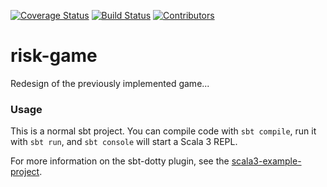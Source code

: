 [![Coverage Status](https://coveralls.io/repos/github/prolific-dev/risk-game/badge.svg?branch=main)](https://coveralls.io/github/prolific-dev/risk-game?branch=main)
[![Build Status](https://app.travis-ci.com/prolific-dev/risk-game.svg?branch=main)](https://app.travis-ci.com/prolific-dev/risk-game)
[![Contributors](https://img.shields.io/github/contributors/prolific-dev/risk-game?color=brightgreen)](https://github.com/prolific-dev/risk-game/graphs/contributors)
# risk-game

Redesign of the previously implemented game...

### Usage

This is a normal sbt project. You can compile code with `sbt compile`, run it with `sbt run`, and `sbt console` will
start a Scala 3 REPL.

For more information on the sbt-dotty plugin, see the
[scala3-example-project](https://github.com/scala/scala3-example-project/blob/main/README.md).
